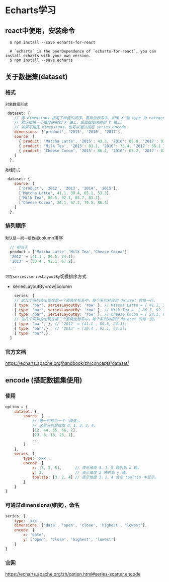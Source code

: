 # Echarts学习

## react中使用，安装命令
```CLI
  $ npm install --save echarts-for-react

  # `echarts` is the peerDependence of `echarts-for-react`, you can install echarts with your own version.
  $ npm install --save echarts
```

## 关于数据集(dataset)

### 格式
`对象数组形式`
```js
 dataset: {
    // 用 dimensions 指定了维度的顺序。直角坐标系中，如果 X 轴 type 为 category，
    // 默认把第一个维度映射到 X 轴上，后面维度映射到 Y 轴上。
    // 如果不指定 dimensions，也可以通过指定 series.encode
    dimensions: ['product', '2015', '2016', '2017'],
    source: [
      { product: 'Matcha Latte', '2015': 43.3, '2016': 85.8, '2017': 93.7 },
      { product: 'Milk Tea', '2015': 83.1, '2016': 73.4, '2017': 55.1 },
      { product: 'Cheese Cocoa', '2015': 86.4, '2016': 65.2, '2017': 82.5 },
    ]
  },
```
`数组形式`
```js
 dataset: {
    source: [
      ['product', '2012', '2013', '2014', '2015'],
      ['Matcha Latte', 41.1, 30.4, 65.1, 53.3],
      ['Milk Tea', 86.5, 92.1, 85.7, 83.1],
      ['Cheese Cocoa', 24.1, 67.2, 79.5, 86.4]
    ]
  },
```
### 排列顺序
`默认是一列一组数据`column排序
```js
  // 相当于
  product = ['Matcha Latte','Milk Tea','Cheese Cocoa'];
  '2012' = [41.1 , 86.5, 24.1];
  '2013' = [30.4 , 92.1, 67.2];
  ...
```
`可在series.seriesLayoutBy`切换排序方式
- seriesLayoutBy=row|column
```js
    series: [
    // 这几个系列会出现在第一个直角坐标系中，每个系列对应到 dataset 的每一行。
    { type: 'bar', seriesLayoutBy: 'row' }, // Matcha Latte = [ 41.1, 30.4, 65.1, 53.3]
    { type: 'bar', seriesLayoutBy: 'row' }, // Milk Tea =  [ 86.5, 92.1, 85.7, 83.1],
    { type: 'bar', seriesLayoutBy: 'row' }, // Cheese Cocoa = [ 24.1, 67.2, 79.5, 86.4]
    // 这几个系列会出现在第二个直角坐标系中，每个系列对应到 dataset 的每一列。
    { type: 'bar', }, // '2012' = [41.1 , 86.5, 24.1];
    { type: 'bar',},  // '2013' = [30.4 , 92.1, 67.2];
    { type: 'bar',},  
  ]
```

### 官方文档
<https://echarts.apache.org/handbook/zh/concepts/dataset/>

## encode (搭配数据集使用)
### 使用
```js
option = {
    dataset: {
        source: [
            // 每一列称为一个『维度』。
            // 这里分别是维度 0、1、2、3、4。
            [12, 44, 55, 66, 2],
            [23, 6, 16, 23, 1],
            ...
        ]
    },
    series: {
        type: 'xxx',
        encode: {
            x: [3, 1, 5],      // 表示维度 3、1、5 映射到 x 轴。
            y: 2,              // 表示维度 2 映射到 y 轴。
            tooltip: [3, 2, 4] // 表示维度 3、2、4 会在 tooltip 中显示。
        }
    }
}
```
### 可通过dimensions(维度)，命名
```js
series: {
    type: 'xxx',
    dimensions: ['date', 'open', 'close', 'highest', 'lowest'],
    encode: {
        x: 'date',
        y: ['open', 'close', 'highest', 'lowest']
    }
}
```
### 官网
<https://echarts.apache.org/zh/option.html#series-scatter.encode>